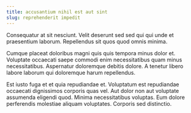 ```yaml
---
title: accusantium nihil est aut sint
slug: reprehenderit impedit
---
```


Consequatur at sit nesciunt. Velit deserunt sed sed qui qui unde et praesentium laborum. Repellendus sit quos quod omnis minima.

Cumque placeat doloribus magni quis quis tempora minus dolor et. Voluptate occaecati saepe commodi enim necessitatibus quam minus necessitatibus. Aspernatur doloremque debitis dolore. A tenetur libero labore laborum qui doloremque harum repellendus.

Est iusto fuga et et quia repudiandae et. Voluptatum est repudiandae occaecati dignissimos corporis quas vel. Aut dolor non aut voluptate assumenda eligendi quod. Minima necessitatibus voluptas. Eum dolore perferendis molestiae aliquam voluptates. Corporis sed distinctio.
